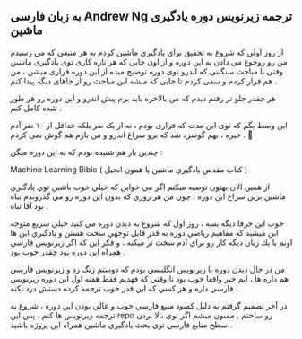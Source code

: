 ## به زبان فارسی Andrew Ng ترجمه زیرنویس دوره یادگیری ماشین

از روز اولی که شروع به تحقیق برای یادگیری ماشین کردم به هر منبعی که می رسیدم من رو روجوع می دادن به این دوره و از اون جایی که هر تازه کاری توی یادگیری ماشین وقتی با مباحث سنگینی که اندرو توی دوره توضیح میده از این دوره فراری میشن  ، من هم فرار کردم و سعی کردم تا جایی که میشه این مباحث رو از جاهای دیگه پیدا کنم . 

هر چقدر جلو تر رفتم دیدم که من بالاخره باید برم پیش اندرو و این دوره رو هر طور شده کامل کنم . 

این وسط بگم که توی این مدت که فراری بودم ، نه از یک نفر بلکه حداقل از ۱۰ نفر آدم خبره ، بهم گوشزد شد که برو سراغ اندرو و من بازم هم گوش نمی کردم . 🤪 

چندین بار هم شنیده بودم که به این دوره میگن :

Machine Learning Bible ( كتاب مقدس يادگيري ماشين يا همون انجيل )

از همين الان بهتون توصيه ميكنم اگر مي خواين كه خيلي خوب باشين توي يادگيري ماشين برين سراغ اين دوره ، چون من هر روزي كه بدون اين دوره رو مي گذروندم تباه بود آقا تباه .

خوب اين حرفا ديگه بسه ، روز اول كه شروع به ديدن دوره مي كنيد خيلي سريع متوجه اين ميشيد كه مفاهيم رياضي دوره به قدر قابل توجهي سخت هستن و يادگيري اين ها اونم با يك زبان ديگه كار رو براي آدم سخت تر ميكنه ، و فكر اين كه اگر زيرنويس فارسي همراه اين دوره بود چقدر خوب بود . 

من در حال ديدن دوره با زيرنويس انگليسي بودم كه دوستم زنگ زد و زيرنويس فارسي هم داره ها ، ايم خبر واقعا خوب بود تا وقتي كه فهديم فقط هفته اول اين دوره زيرنويس فارسي داره و هر كسي كه اين قدر خوب ترجمه كرده دستش درد نكنه . 

در آخر تصميم گرفتم به دليل كمبود منبع فارسي خوب و عالي بودن اين دوره ، شروع به ترجمه زيرنويس ها كنم ، پس اين repo رو ساختم . 
ممنون ميشم اگر توي بالا بردن سطح منابع فارسي توي بحث يادگيري ماشين همراه اين پروژه باشيد .

